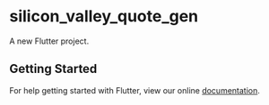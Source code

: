 # silicon_valley_quote_gen

A new Flutter project.

## Getting Started

For help getting started with Flutter, view our online
[documentation](https://flutter.io/).
